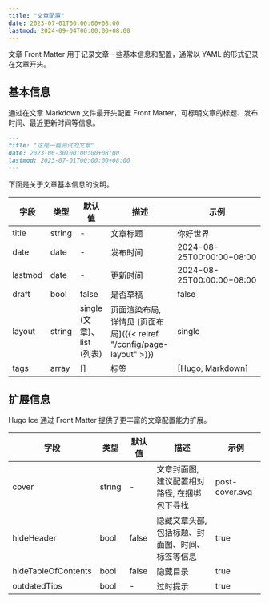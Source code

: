 ```yaml
---
title: "文章配置"
date: 2023-07-01T00:00:00+08:00
lastmod: 2024-09-04T00:00:00+08:00
---
```


文章 Front Matter 用于记录文章一些基本信息和配置，通常以 YAML 的形式记录在文章开头。

## 基本信息

通过在文章 Markdown 文件最开头配置 Front Matter，可标明文章的标题、发布时间、最近更新时间等信息。

```markdown
---
title: "这是一篇测试的文章"
date: 2023-06-30T00:00:00+08:00
lastmod: 2023-07-01T00:00:00+08:00
---
```

下面是关于文章基本信息的说明。

| 字段 | 类型 | 默认值 | 描述 | 示例 |
|--|--|--|--|--|
| title | string | - | 文章标题 | 你好世界 |
| date | date | - | 发布时间 | 2024-08-25T00:00:00+08:00 |
| lastmod | date | - | 更新时间 | 2024-08-25T00:00:00+08:00 |
| draft | bool | false | 是否草稿 | false |
| layout | string | single (文章)、list (列表) | 页面渲染布局, 详情见 [页面布局]({{< relref "/config/page-layout" >}}) | single |
| tags | array<string> | [] | 标签 | [Hugo, Markdown] |

## 扩展信息

Hugo Ice 通过 Front Matter 提供了更丰富的文章配置能力扩展。

| 字段 | 类型 | 默认值 | 描述 | 示例 |
|--|--|--|--|--|
| cover | string | - | 文章封面图, 建议配置相对路径, 在捆绑包下寻找 | post-cover.svg |
| hideHeader | bool | false | 隐藏文章头部, 包括标题、封面图、时间、标签等信息 | true |
| hideTableOfContents | bool | false | 隐藏目录 | true |
| outdatedTips | bool | - | 过时提示 | true |
